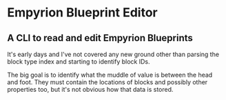 # Empyrion Blueprint Editor
## A CLI to read and edit Empyrion Blueprints

It's early days and I've not covered any new ground other than parsing the block type index and starting to identify block IDs.

The big goal is to identify what the muddle of value is between the head and foot. They must contain the locations of blocks and possibly other properties too, but it's not obvious how that data is stored.
